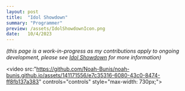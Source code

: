 ```yaml
---
layout: post
title:  "Idol Showdown"
summary: "Programmer"
preview: /assets/IdolShowdownIcon.png
date:   10/4/2023
---
```


*(this page is a work-in-progress as my contributions apply to ongoing development, please see [Idol Showdown](https://twitter.com/IdolShowdown) for more information)*

<video src:"https://github.com/Noah-Bunis/noah-bunis.github.io/assets/141171556/e7c35316-6080-43c0-8474-ff8fb137a383" controls="controls" style="max-width: 730px;">
</video>

